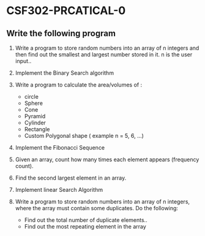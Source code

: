# CSF302-PRCATICAL-0
## Write the following program

1. Write a program to store random numbers into an array of n integers and then find out the smallest and largest number stored in it. n is the user input..
2. Implement the Binary Search algorithm
3. Write a program to calculate the area/volumes of :
    - circle
    - Sphere
    - Cone
    - Pyramid
    - Cylinder
    - Rectangle
    - Custom Polygonal shape ( example n = 5, 6, …)

4. Implement the Fibonacci Sequence
5. Given an array, count how many times each element appears (frequency count).
6. Find the second largest element in an array.
7. Implement linear Search Algorithm
8. Write a program to store random numbers into an array of n integers, where the array must contain some duplicates. Do the following:
    - Find out the total number of duplicate elements..
    - Find out the most repeating element in the array
